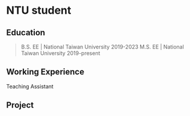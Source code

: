 # NTU student

## Education
> B.S. EE | National Taiwan University 2019-2023
> M.S. EE | National Taiwan University 2019-present

## Working Experience
Teaching Assistant

## Project

<script type="text/javascript" id="clustrmaps" src="//clustrmaps.com/map_v2.js?d=TSKbybISAZ_ZMu0YH4nTwKyTbiTKjnHTQNZ9fyPyE94&cl=ffffff&w=a"></script>
